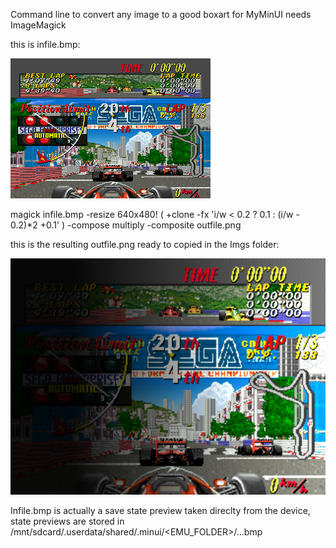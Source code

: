 Command line to convert any image to a good boxart for MyMinUI
needs ImageMagick 

this is infile.bmp:

![MyMinUI](./github/gamename.png)

magick infile.bmp -resize 640x480! \( +clone -fx 'i/w < 0.2 ? 0.1 : (i/w - 0.2)*2 +0.1' \) -compose multiply -composite outfile.png

this is the resulting outfile.png ready to copied in the Imgs folder:

![MyMinUI](./github/boxart.png)

Infile.bmp is actually a save state preview taken direclty from the device, state previews are stored in /mnt/sdcard/.userdata/shared/.minui/<EMU_FOLDER>/<gamename>.<ext>.<slot>.bmp